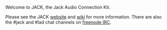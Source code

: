 Welcome to JACK, the Jack Audio Connection Kit.

Please see the JACK [website](http://jackaudio.org/) and [wiki](https://github.com/jackaudio/jackaudio.github.com/wiki) for more information. There are also the #jack and #lad chat channels on [freenode IRC](https://freenode.net/).
